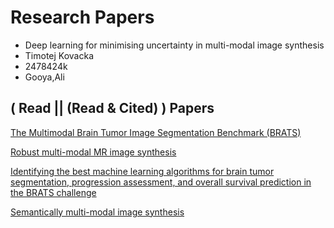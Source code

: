 # Research Papers

* Deep learning for minimising uncertainty in multi-modal image synthesis
* Timotej Kovacka
* 2478424k
* Gooya,Ali

## ( Read || (Read & Cited) ) Papers

[The Multimodal Brain Tumor Image Segmentation Benchmark (BRATS)](https://ieeexplore.ieee.org/abstract/document/6975210)

[Robust multi-modal MR image synthesis](https://link.springer.com/chapter/10.1007/978-3-319-66179-7_40#citeas)

[Identifying the best machine learning algorithms for brain tumor segmentation, progression assessment, and overall survival prediction in the BRATS challenge](https://arxiv.org/abs/1811.02629)

[Semantically multi-modal image synthesis](https://openaccess.thecvf.com/content_CVPR_2020/html/Zhu_Semantically_Multi-Modal_Image_Synthesis_CVPR_2020_paper.htm)

